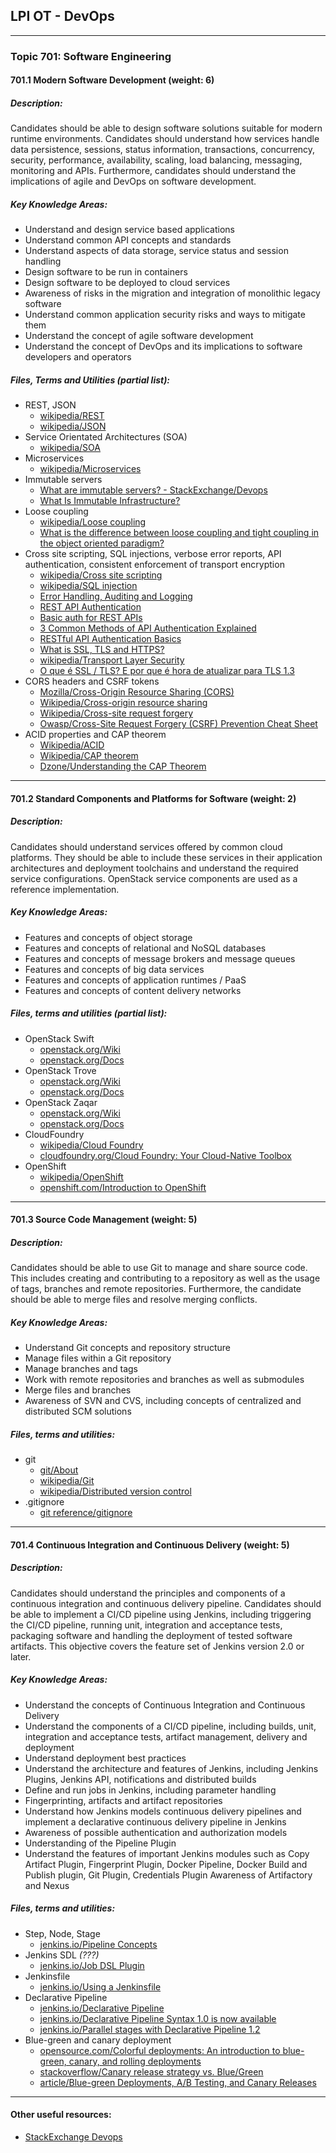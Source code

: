 ## LPI OT - DevOps

---

### Topic 701: Software Engineering

#### 701.1 Modern Software Development (weight: 6)

##### Description:

Candidates should be able to design software solutions suitable for modern runtime environments. Candidates should understand how services handle data persistence, sessions, status information, transactions, concurrency, security, performance, availability, scaling, load balancing, messaging, monitoring and APIs. Furthermore, candidates should understand the implications of agile and DevOps on software development.

##### Key Knowledge Areas:

* Understand and design service based applications
* Understand common API concepts and standards
* Understand aspects of data storage, service status and session handling
* Design software to be run in containers
* Design software to be deployed to cloud services
* Awareness of risks in the migration and integration of monolithic legacy software
* Understand common application security risks and ways to mitigate them
* Understand the concept of agile software development
* Understand the concept of DevOps and its implications to software developers and operators

##### Files, Terms and Utilities (partial list):

* REST, JSON
    * [wikipedia/REST](https://en.wikipedia.org/wiki/Representational_state_transfer)
    * [wikipedia/JSON](https://en.wikipedia.org/wiki/JSON)
* Service Orientated Architectures (SOA)
    * [wikipedia/SOA](https://en.wikipedia.org/wiki/Service-oriented_architecture)
* Microservices
    * [wikipedia/Microservices](https://en.wikipedia.org/wiki/Microservices)
* Immutable servers
    * [What are immutable servers? - StackExchange/Devops](https://devops.stackexchange.com/questions/412/what-are-immutable-servers)
    * [What Is Immutable Infrastructure?](https://www.digitalocean.com/community/tutorials/what-is-immutable-infrastructure)
* Loose coupling
    * [wikipedia/Loose coupling](https://en.wikipedia.org/wiki/Loose_coupling)
    * [What is the difference between loose coupling and tight coupling in the object oriented paradigm?
](https://stackoverflow.com/questions/2832017/what-is-the-difference-between-loose-coupling-and-tight-coupling-in-the-object-o)
* Cross site scripting, SQL injections, verbose error reports, API authentication, consistent enforcement of transport encryption
    * [wikipedia/Cross site scripting](https://en.wikipedia.org/wiki/Cross-site_scripting)
    * [wikipedia/SQL injection](https://en.wikipedia.org/wiki/SQL_injection)
    * [Error Handling, Auditing and Logging](https://www.owasp.org/index.php/Error_Handling,_Auditing_and_Logging)
    * [REST API Authentication](https://stackoverflow.com/questions/7999295/rest-api-authentication)
    * [Basic auth for REST APIs](https://developer.atlassian.com/cloud/jira/platform/jira-rest-api-basic-authentication/)
    * [3 Common Methods of API Authentication Explained](https://nordicapis.com/3-common-methods-api-authentication-explained/)
    * [RESTful API Authentication Basics](https://blog.restcase.com/restful-api-authentication-basics/)
    * [What is SSL, TLS and HTTPS?](https://www.websecurity.symantec.com/security-topics/what-is-ssl-tls-https)
    * [wikipedia/Transport Layer Security](https://en.wikipedia.org/wiki/Transport_Layer_Security)
    * [O que é SSL / TLS? E por que é hora de atualizar para TLS 1.3](https://cryptoid.com.br/banco-de-noticias/o-que-e-ssl-tls-e-por-que-e-hora-de-atualizar-para-tls-1-3/)
* CORS headers and CSRF tokens
    * [Mozilla/Cross-Origin Resource Sharing (CORS)](https://developer.mozilla.org/en-US/docs/Web/HTTP/CORS)
    * [Wikipedia/Cross-origin resource sharing](https://en.wikipedia.org/wiki/Cross-origin_resource_sharing)
    * [Wikipedia/Cross-site request forgery](https://en.wikipedia.org/wiki/Cross-site_request_forgery)
    * [Owasp/Cross-Site Request Forgery (CSRF) Prevention Cheat Sheet](https://www.owasp.org/index.php/Cross-Site_Request_Forgery_(CSRF)_Prevention_Cheat_Sheet)
* ACID properties and CAP theorem
    * [Wikipedia/ACID](https://en.wikipedia.org/wiki/ACID)
    * [Wikipedia/CAP theorem](https://en.wikipedia.org/wiki/CAP_theorem)
    * [Dzone/Understanding the CAP Theorem](https://dzone.com/articles/understanding-the-cap-theorem)


---

#### 701.2 Standard Components and Platforms for Software (weight: 2)

##### Description:

Candidates should understand services offered by common cloud platforms. They should be able to include these services in their application architectures and deployment toolchains and understand the required service configurations. OpenStack service components are used as a reference implementation.

##### Key Knowledge Areas:

* Features and concepts of object storage
* Features and concepts of relational and NoSQL databases
* Features and concepts of message brokers and message queues
* Features and concepts of big data services
* Features and concepts of application runtimes / PaaS
* Features and concepts of content delivery networks

##### Files, terms and utilities (partial list):

* OpenStack Swift
    * [openstack.org/Wiki](https://wiki.openstack.org/wiki/Swift)
    * [openstack.org/Docs](https://docs.openstack.org/swift/latest/)
* OpenStack Trove
    * [openstack.org/Wiki](https://wiki.openstack.org/wiki/Trove)
    * [openstack.org/Docs](https://docs.openstack.org/trove/latest/)
* OpenStack Zaqar
    * [openstack.org/Wiki](https://wiki.openstack.org/wiki/Zaqar)
    * [openstack.org/Docs](https://docs.openstack.org/zaqar/latest/)
* CloudFoundry
    * [wikipedia/Cloud Foundry](https://en.wikipedia.org/wiki/Cloud_Foundry)
    * [cloudfoundry.org/Cloud Foundry: Your Cloud-Native Toolbox](https://www.cloudfoundry.org/why-cloud-foundry/)
* OpenShift
    * [wikipedia/OpenShift](https://en.wikipedia.org/wiki/OpenShift)
    * [openshift.com/Introduction to OpenShift](https://www.openshift.com/about/index.html)


---

#### 701.3 Source Code Management (weight: 5)

##### Description: 

Candidates should be able to use Git to manage and share source code. This includes creating and contributing to a repository as well as the usage of tags, branches and remote repositories. Furthermore, the candidate should be able to merge files and resolve merging conflicts.

##### Key Knowledge Areas:

* Understand Git concepts and repository structure
* Manage files within a Git repository
* Manage branches and tags
* Work with remote repositories and branches as well as submodules
* Merge files and branches
* Awareness of SVN and CVS, including concepts of centralized and distributed SCM solutions

##### Files, terms and utilities:

* git
    * [git/About](https://git-scm.com/about)
    * [wikipedia/Git](https://en.wikipedia.org/wiki/Git)
    * [wikipedia/Distributed version control](https://en.wikipedia.org/wiki/Distributed_version_control)
* .gitignore
    * [git reference/gitignore](https://git-scm.com/docs/gitignore)


---

#### 701.4 Continuous Integration and Continuous Delivery (weight: 5)

##### Description: 

Candidates should understand the principles and components of a continuous integration and continuous delivery pipeline. Candidates should be able to implement a CI/CD pipeline using Jenkins, including triggering the CI/CD pipeline, running unit, integration and acceptance tests, packaging software and handling the deployment of tested software artifacts. This objective covers the feature set of Jenkins version 2.0 or later.

##### Key Knowledge Areas:

* Understand the concepts of Continuous Integration and Continuous Delivery
* Understand the components of a CI/CD pipeline, including builds, unit, integration and acceptance tests, artifact management, delivery and deployment
* Understand deployment best practices
* Understand the architecture and features of Jenkins, including Jenkins Plugins, Jenkins API, notifications and distributed builds
* Define and run jobs in Jenkins, including parameter handling
* Fingerprinting, artifacts and artifact repositories
* Understand how Jenkins models continuous delivery pipelines and implement a declarative continuous delivery pipeline in Jenkins
* Awareness of possible authentication and authorization models
* Understanding of the Pipeline Plugin
* Understand the features of important Jenkins modules such as Copy Artifact Plugin, Fingerprint Plugin, Docker Pipeline, Docker Build and Publish plugin, Git Plugin, Credentials Plugin
Awareness of Artifactory and Nexus

##### Files, terms and utilities:

* Step, Node, Stage
    * [jenkins.io/Pipeline Concepts](https://jenkins.io/doc/book/pipeline/#pipeline-concepts)
* Jenkins SDL *(???)*
    * [jenkins.io/Job DSL Plugin](https://wiki.jenkins.io/display/JENKINS/Job+DSL+Plugin)
* Jenkinsfile
    * [jenkins.io/Using a Jenkinsfile](https://jenkins.io/doc/book/pipeline/jenkinsfile/)
* Declarative Pipeline
    * [jenkins.io/Declarative Pipeline](https://jenkins.io/doc/book/pipeline/syntax/#declarative-pipeline)
    * [jenkins.io/Declarative Pipeline Syntax 1.0 is now available](https://jenkins.io/blog/2017/02/03/declarative-pipeline-ga/)
    * [jenkins.io/Parallel stages with Declarative Pipeline 1.2](https://jenkins.io/blog/2017/09/25/declarative-1/)
* Blue-green and canary deployment
    * [opensource.com/Colorful deployments: An introduction to blue-green, canary, and rolling deployments](https://opensource.com/article/17/5/colorful-deployments)
    * [stackoverflow/Canary release strategy vs. Blue/Green](https://stackoverflow.com/questions/23746038/canary-release-strategy-vs-blue-green)
    * [article/Blue-green Deployments, A/B Testing, and Canary Releases](http://blog.christianposta.com/deploy/blue-green-deployments-a-b-testing-and-canary-releases/)

---

#### Other useful resources:

* [StackExchange Devops](https://devops.stackexchange.com/)